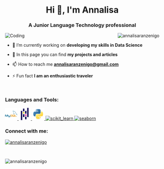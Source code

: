 <h1 align="center">Hi 👋, I'm Annalisa</h1>
<h3 align="center">A Junior Language Technology professional</h3>

<img align="left" alt="Coding" width="300" src="https://i.pinimg.com/originals/e7/26/c7/e726c74ac081eed50feee1433d12c998.gif">

<p align="right"> <img src="https://komarev.com/ghpvc/?username=annalisaranzenigo&label=Profile%20views&color=0e75b6&style=flat" alt="annalisaranzenigo" /> </p>

- 🔭 I’m currently working on **developing my skills in Data Science**

- 🌱 In this page you can find **my projects and articles**

- 📫 How to reach me **annalisaranzenigo@gmail.com**

- ⚡ Fun fact **I am an enthusiastic traveler**

<br/>

<h3 align="left">Languages and Tools:</h3>
<p align="left"> <a href="https://www.mysql.com/" target="_blank" rel="noreferrer"> <img src="https://raw.githubusercontent.com/devicons/devicon/master/icons/mysql/mysql-original-wordmark.svg" alt="mysql" width="40" height="40"/> </a> <a href="https://pandas.pydata.org/" target="_blank" rel="noreferrer"> <img src="https://raw.githubusercontent.com/devicons/devicon/2ae2a900d2f041da66e950e4d48052658d850630/icons/pandas/pandas-original.svg" alt="pandas" width="40" height="40"/> </a> <a href="https://www.python.org" target="_blank" rel="noreferrer"> <img src="https://raw.githubusercontent.com/devicons/devicon/master/icons/python/python-original.svg" alt="python" width="40" height="40"/> </a> <a href="https://scikit-learn.org/" target="_blank" rel="noreferrer"> <img src="https://upload.wikimedia.org/wikipedia/commons/0/05/Scikit_learn_logo_small.svg" alt="scikit_learn" width="40" height="40"/> </a> <a href="https://seaborn.pydata.org/" target="_blank" rel="noreferrer"> <img src="https://seaborn.pydata.org/_images/logo-mark-lightbg.svg" alt="seaborn" width="40" height="40"/> </a> </p>


<h3 align="left">Connect with me:</h3>
<p align="left">
<a href="www.linkedin.com/in/annalisa-ranzenigo" target="blank"><img align="center" src="https://raw.githubusercontent.com/rahuldkjain/github-profile-readme-generator/master/src/images/icons/Social/linked-in-alt.svg" alt="annalisaranzenigo" height="30" width="40" /></a>
</p>

<br/>

<p><img align="center" src="https://github-readme-streak-stats.herokuapp.com/?user=annalisaranzenigo&" alt="annalisaranzenigo" /></p>


